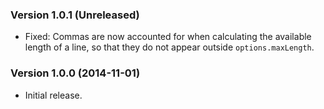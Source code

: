 ### Version 1.0.1 (Unreleased) ###

- Fixed: Commas are now accounted for when calculating the available length of a
  line, so that they do not appear outside `options.maxLength`.


### Version 1.0.0 (2014-11-01) ###

- Initial release.
